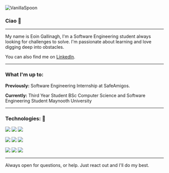 ![VanillaSpoon](https://github.com/VanillaSpoon/VanillaSpoon/blob/main/Banner.jpegraw=true)

### Ciao  👋
___
My name is Eoin Gallinagh, I'm a Software Engineering student always looking for challenges to solve. I'm passionate about learning and love digging deep into obstacles.

You can also find me on [LinkedIn][2].
___
### What I'm up to:

**Previously:**
Software Engineering Internship at SafeAmigos.

**Currently:**  Third Year Student BSc Computer Science and Software Engineering Student Maynooth University


___
### Technologies: 💬
![](https://img.shields.io/badge/Code-Java-informational?style=flat&logo=Java&logoColor=white&color=2bbc8a)
![](https://img.shields.io/badge/Code-Csharp-informational?style=flat&logo=Csharp&logoColor=white&color=2bbc8a)
![](https://img.shields.io/badge/Code-Javascript-informational?style=flat&logo=Javascript&logoColor=white&color=2bbc8a)

![](https://img.shields.io/badge/Code-React.js-informational?style=flat&logo=React&logoColor=white&color=2bbc8a)
![](https://img.shields.io/badge/Code-ReactNative-informational?style=flat&logo=React&logoColor=white&color=2bbc8a)
![](https://img.shields.io/badge/Code-SQL-informational?style=flat&logo=Mysql&logoColor=white&color=2bbc8a)

![](https://img.shields.io/badge/OS-Manjaro-informational?style=flat&logo=Manjaro&logoColor=white&color=2bbc8a)
![](https://img.shields.io/badge/Tools-Node.js-informational?style=flat&logo=Node.js&logoColor=white&color=2bbc8a)
![](https://img.shields.io/badge/Tools-MongoDB.js-informational?style=flat&logo=MongoDB&logoColor=white&color=2bbc8a)

___
Always open for questions, or help. Just react out and I'll do my best.



[2]: https://www.linkedin.com/in/eoin-gallinagh-719240203
